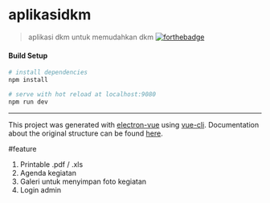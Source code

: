 # aplikasidkm

> aplikasi dkm untuk memudahkan dkm
[![forthebadge](https://forthebadge.com/images/badges/made-with-vue.svg)](https://forthebadge.com)

#### Build Setup

``` bash
# install dependencies
npm install

# serve with hot reload at localhost:9080
npm run dev


```

---

This project was generated with [electron-vue](https://github.com/SimulatedGREG/electron-vue) using [vue-cli](https://github.com/vuejs/vue-cli). Documentation about the original structure can be found [here](https://simulatedgreg.gitbooks.io/electron-vue/content/index.html).


#feature
1. Printable .pdf / .xls
2. Agenda kegiatan
3. Galeri untuk menyimpan foto kegiatan
4. Login admin